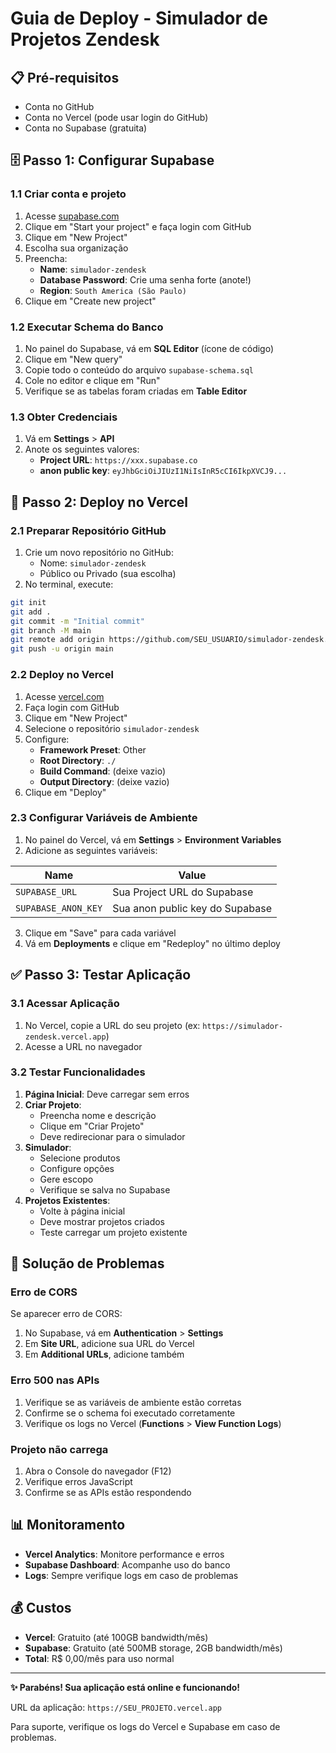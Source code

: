 # Guia de Deploy - Simulador de Projetos Zendesk

## 📋 Pré-requisitos
- Conta no GitHub
- Conta no Vercel (pode usar login do GitHub)
- Conta no Supabase (gratuita)

## 🗄️ Passo 1: Configurar Supabase

### 1.1 Criar conta e projeto
1. Acesse [supabase.com](https://supabase.com)
2. Clique em "Start your project" e faça login com GitHub
3. Clique em "New Project"
4. Escolha sua organização
5. Preencha:
   - **Name**: `simulador-zendesk`
   - **Database Password**: Crie uma senha forte (anote!)
   - **Region**: `South America (São Paulo)`
6. Clique em "Create new project"

### 1.2 Executar Schema do Banco
1. No painel do Supabase, vá em **SQL Editor** (ícone de código)
2. Clique em "New query"
3. Copie todo o conteúdo do arquivo `supabase-schema.sql`
4. Cole no editor e clique em "Run"
5. Verifique se as tabelas foram criadas em **Table Editor**

### 1.3 Obter Credenciais
1. Vá em **Settings** > **API**
2. Anote os seguintes valores:
   - **Project URL**: `https://xxx.supabase.co`
   - **anon public key**: `eyJhbGciOiJIUzI1NiIsInR5cCI6IkpXVCJ9...`

## 🚀 Passo 2: Deploy no Vercel

### 2.1 Preparar Repositório GitHub
1. Crie um novo repositório no GitHub:
   - Nome: `simulador-zendesk`
   - Público ou Privado (sua escolha)
2. No terminal, execute:
```bash
git init
git add .
git commit -m "Initial commit"
git branch -M main
git remote add origin https://github.com/SEU_USUARIO/simulador-zendesk.git
git push -u origin main
```

### 2.2 Deploy no Vercel
1. Acesse [vercel.com](https://vercel.com)
2. Faça login com GitHub
3. Clique em "New Project"
4. Selecione o repositório `simulador-zendesk`
5. Configure:
   - **Framework Preset**: Other
   - **Root Directory**: `./`
   - **Build Command**: (deixe vazio)
   - **Output Directory**: (deixe vazio)
6. Clique em "Deploy"

### 2.3 Configurar Variáveis de Ambiente
1. No painel do Vercel, vá em **Settings** > **Environment Variables**
2. Adicione as seguintes variáveis:

| Name | Value |
|------|-------|
| `SUPABASE_URL` | Sua Project URL do Supabase |
| `SUPABASE_ANON_KEY` | Sua anon public key do Supabase |

3. Clique em "Save" para cada variável
4. Vá em **Deployments** e clique em "Redeploy" no último deploy

## ✅ Passo 3: Testar Aplicação

### 3.1 Acessar Aplicação
1. No Vercel, copie a URL do seu projeto (ex: `https://simulador-zendesk.vercel.app`)
2. Acesse a URL no navegador

### 3.2 Testar Funcionalidades
1. **Página Inicial**: Deve carregar sem erros
2. **Criar Projeto**: 
   - Preencha nome e descrição
   - Clique em "Criar Projeto"
   - Deve redirecionar para o simulador
3. **Simulador**:
   - Selecione produtos
   - Configure opções
   - Gere escopo
   - Verifique se salva no Supabase
4. **Projetos Existentes**:
   - Volte à página inicial
   - Deve mostrar projetos criados
   - Teste carregar um projeto existente

## 🔧 Solução de Problemas

### Erro de CORS
Se aparecer erro de CORS:
1. No Supabase, vá em **Authentication** > **Settings**
2. Em **Site URL**, adicione sua URL do Vercel
3. Em **Additional URLs**, adicione também

### Erro 500 nas APIs
1. Verifique se as variáveis de ambiente estão corretas
2. Confirme se o schema foi executado corretamente
3. Verifique os logs no Vercel (**Functions** > **View Function Logs**)

### Projeto não carrega
1. Abra o Console do navegador (F12)
2. Verifique erros JavaScript
3. Confirme se as APIs estão respondendo

## 📊 Monitoramento

- **Vercel Analytics**: Monitore performance e erros
- **Supabase Dashboard**: Acompanhe uso do banco
- **Logs**: Sempre verifique logs em caso de problemas

## 💰 Custos

- **Vercel**: Gratuito (até 100GB bandwidth/mês)
- **Supabase**: Gratuito (até 500MB storage, 2GB bandwidth/mês)
- **Total**: R$ 0,00/mês para uso normal

---

**✨ Parabéns! Sua aplicação está online e funcionando!**

URL da aplicação: `https://SEU_PROJETO.vercel.app`

Para suporte, verifique os logs do Vercel e Supabase em caso de problemas.